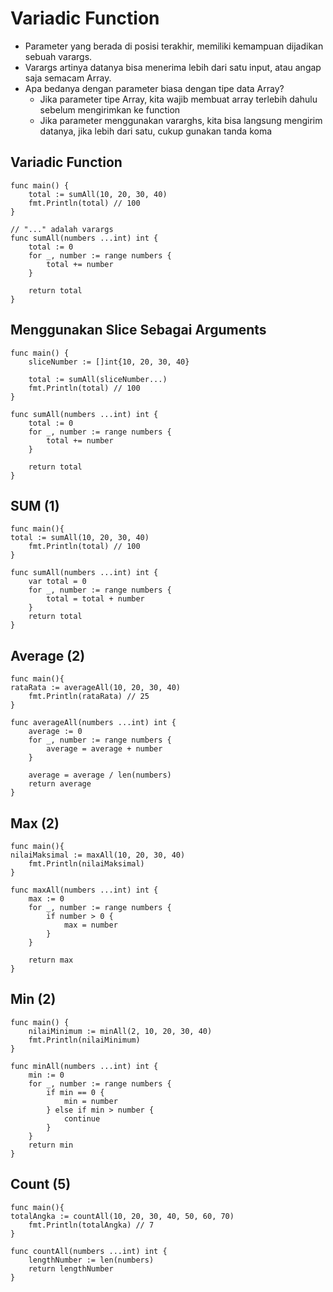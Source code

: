 # Variadic Function
- Parameter yang berada di posisi terakhir, memiliki kemampuan dijadikan sebuah varargs.
- Varargs artinya datanya bisa menerima lebih dari satu input, atau angap saja semacam Array.
- Apa bedanya dengan parameter biasa dengan tipe data Array?
  - Jika parameter tipe Array, kita wajib membuat array terlebih dahulu sebelum mengirimkan ke function
  - Jika parameter menggunakan vararghs, kita bisa langsung mengirim datanya, jika lebih dari satu, cukup gunakan tanda koma

## Variadic Function
```golang
func main() {
	total := sumAll(10, 20, 30, 40)
	fmt.Println(total) // 100
}

// "..." adalah varargs
func sumAll(numbers ...int) int {
	total := 0
	for _, number := range numbers {
		total += number
	}

	return total
}
```

## Menggunakan Slice Sebagai Arguments
```golang
func main() {
	sliceNumber := []int{10, 20, 30, 40}

	total := sumAll(sliceNumber...)
	fmt.Println(total) // 100
}

func sumAll(numbers ...int) int {
	total := 0
	for _, number := range numbers {
		total += number
	}

	return total
}
```

## SUM (1)
``` golang
func main(){
total := sumAll(10, 20, 30, 40)
	fmt.Println(total) // 100
}

func sumAll(numbers ...int) int {
	var total = 0
	for _, number := range numbers {
		total = total + number
	}
	return total
}

```

## Average (2)
``` golang
func main(){
rataRata := averageAll(10, 20, 30, 40)
	fmt.Println(rataRata) // 25
}

func averageAll(numbers ...int) int {
	average := 0
	for _, number := range numbers {
		average = average + number
	}

	average = average / len(numbers)
	return average
}
```

## Max (2)
``` golang
func main(){
nilaiMaksimal := maxAll(10, 20, 30, 40)
	fmt.Println(nilaiMaksimal)
}

func maxAll(numbers ...int) int {
	max := 0
	for _, number := range numbers {
		if number > 0 {
			max = number
		}
	}

	return max
}
```

## Min (2)
``` golang
func main() {
	nilaiMinimum := minAll(2, 10, 20, 30, 40)
	fmt.Println(nilaiMinimum)
}

func minAll(numbers ...int) int {
	min := 0
	for _, number := range numbers {
		if min == 0 {
			min = number
		} else if min > number {
			continue
		}
	}
	return min
}
```

## Count (5)
``` golang
func main(){
totalAngka := countAll(10, 20, 30, 40, 50, 60, 70)
	fmt.Println(totalAngka) // 7
}

func countAll(numbers ...int) int {
	lengthNumber := len(numbers)
	return lengthNumber
}
```

